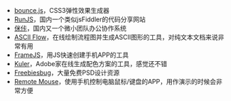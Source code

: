---
---

* [bounce.js](http://bouncejs.com/)，CSS3弹性效果生成器
* [RunJS](http://runjs.cn/)，国内一个类似jsFiddler的代码分享网站
* [侎佧](https://www.miicaa.com/)，国内又一个微小团队办公协作系统
* [ASCII Flow](http://asciiflow.com/)，在线绘制流程图并生成ASCII图形的工具，对纯文本文档来说非常有用
* [FrameJS](http://framerjs.com/)，用JS快速创建手机APP的工具
* [Kuler](https://kuler.adobe.com/)，Adobe家在线生成配色方案的工具，感觉还不错
* [Freebiesbug](http://freebiesbug.com/)，大量免费PSD设计资源
* [Remote Mouse](http://www.remotemouse.net/)，使用手机控制电脑鼠标/键盘的APP，用作演示的时候会非常方便
